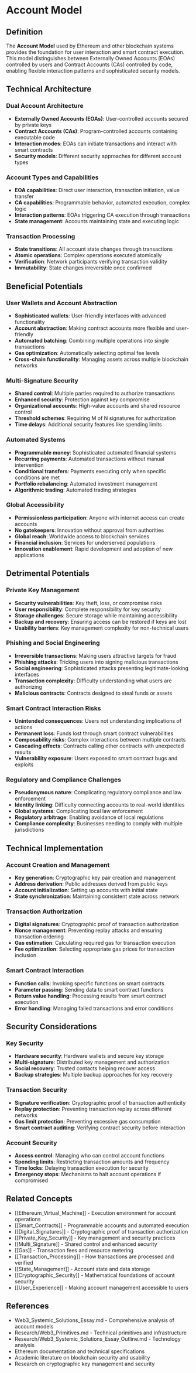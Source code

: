 # Account Model

## Definition

The **Account Model** used by Ethereum and other blockchain systems provides the foundation for user interaction and smart contract execution. This model distinguishes between Externally Owned Accounts (EOAs) controlled by users and Contract Accounts (CAs) controlled by code, enabling flexible interaction patterns and sophisticated security models.

## Technical Architecture

### Dual Account Architecture
- **Externally Owned Accounts (EOAs)**: User-controlled accounts secured by private keys
- **Contract Accounts (CAs)**: Program-controlled accounts containing executable code
- **Interaction modes**: EOAs can initiate transactions and interact with smart contracts
- **Security models**: Different security approaches for different account types

### Account Types and Capabilities
- **EOA capabilities**: Direct user interaction, transaction initiation, value transfer
- **CA capabilities**: Programmable behavior, automated execution, complex logic
- **Interaction patterns**: EOAs triggering CA execution through transactions
- **State management**: Accounts maintaining state and executing logic

### Transaction Processing
- **State transitions**: All account state changes through transactions
- **Atomic operations**: Complex operations executed atomically
- **Verification**: Network participants verifying transaction validity
- **Immutability**: State changes irreversible once confirmed

## Beneficial Potentials

### User Wallets and Account Abstraction
- **Sophisticated wallets**: User-friendly interfaces with advanced functionality
- **Account abstraction**: Making contract accounts more flexible and user-friendly
- **Automated batching**: Combining multiple operations into single transactions
- **Gas optimization**: Automatically selecting optimal fee levels
- **Cross-chain functionality**: Managing assets across multiple blockchain networks

### Multi-Signature Security
- **Shared control**: Multiple parties required to authorize transactions
- **Enhanced security**: Protection against key compromise
- **Organizational accounts**: High-value accounts and shared resource control
- **Threshold schemes**: Requiring M of N signatures for authorization
- **Time delays**: Additional security features like spending limits

### Automated Systems
- **Programmable money**: Sophisticated automated financial systems
- **Recurring payments**: Automated transactions without manual intervention
- **Conditional transfers**: Payments executing only when specific conditions are met
- **Portfolio rebalancing**: Automated investment management
- **Algorithmic trading**: Automated trading strategies

### Global Accessibility
- **Permissionless participation**: Anyone with internet access can create accounts
- **No gatekeepers**: Innovation without approval from authorities
- **Global reach**: Worldwide access to blockchain services
- **Financial inclusion**: Services for underserved populations
- **Innovation enablement**: Rapid development and adoption of new applications

## Detrimental Potentials

### Private Key Management
- **Security vulnerabilities**: Key theft, loss, or compromise risks
- **User responsibility**: Complete responsibility for key security
- **Storage challenges**: Secure storage while maintaining accessibility
- **Backup and recovery**: Ensuring access can be restored if keys are lost
- **Usability barriers**: Key management complexity for non-technical users

### Phishing and Social Engineering
- **Irreversible transactions**: Making users attractive targets for fraud
- **Phishing attacks**: Tricking users into signing malicious transactions
- **Social engineering**: Sophisticated attacks presenting legitimate-looking interfaces
- **Transaction complexity**: Difficulty understanding what users are authorizing
- **Malicious contracts**: Contracts designed to steal funds or assets

### Smart Contract Interaction Risks
- **Unintended consequences**: Users not understanding implications of actions
- **Permanent loss**: Funds lost through smart contract vulnerabilities
- **Composability risks**: Complex interactions between multiple contracts
- **Cascading effects**: Contracts calling other contracts with unexpected results
- **Vulnerability exposure**: Users exposed to smart contract bugs and exploits

### Regulatory and Compliance Challenges
- **Pseudonymous nature**: Complicating regulatory compliance and law enforcement
- **Identity linking**: Difficulty connecting accounts to real-world identities
- **Global systems**: Complicating local law enforcement
- **Regulatory arbitrage**: Enabling avoidance of local regulations
- **Compliance complexity**: Businesses needing to comply with multiple jurisdictions

## Technical Implementation

### Account Creation and Management
- **Key generation**: Cryptographic key pair creation and management
- **Address derivation**: Public addresses derived from public keys
- **Account initialization**: Setting up accounts with initial state
- **State synchronization**: Maintaining consistent state across network

### Transaction Authorization
- **Digital signatures**: Cryptographic proof of transaction authorization
- **Nonce management**: Preventing replay attacks and ensuring transaction ordering
- **Gas estimation**: Calculating required gas for transaction execution
- **Fee optimization**: Selecting appropriate gas prices for transaction inclusion

### Smart Contract Interaction
- **Function calls**: Invoking specific functions on smart contracts
- **Parameter passing**: Sending data to smart contract functions
- **Return value handling**: Processing results from smart contract execution
- **Error handling**: Managing failed transactions and error conditions

## Security Considerations

### Key Security
- **Hardware security**: Hardware wallets and secure key storage
- **Multi-signature**: Distributed key management and authorization
- **Social recovery**: Trusted contacts helping recover access
- **Backup strategies**: Multiple backup approaches for key recovery

### Transaction Security
- **Signature verification**: Cryptographic proof of transaction authenticity
- **Replay protection**: Preventing transaction replay across different networks
- **Gas limit protection**: Preventing excessive gas consumption
- **Smart contract auditing**: Verifying contract security before interaction

### Account Security
- **Access control**: Managing who can control account functions
- **Spending limits**: Restricting transaction amounts and frequency
- **Time locks**: Delaying transaction execution for security
- **Emergency stops**: Mechanisms to halt account operations if compromised

## Related Concepts

- [[Ethereum_Virtual_Machine]] - Execution environment for account operations
- [[Smart_Contracts]] - Programmable accounts and automated execution
- [[Digital_Signatures]] - Cryptographic proof of transaction authorization
- [[Private_Key_Security]] - Key management and security practices
- [[Multi_Signature]] - Shared control and enhanced security
- [[Gas]] - Transaction fees and resource metering
- [[Transaction_Processing]] - How transactions are processed and verified
- [[State_Management]] - Account state and data storage
- [[Cryptographic_Security]] - Mathematical foundations of account security
- [[User_Experience]] - Making account management accessible to users

## References

- Web3_Systemic_Solutions_Essay.md - Comprehensive analysis of account models
- Research/Web3_Primitives.md - Technical primitives and infrastructure
- Research/Web3_Systemic_Solutions_Essay_Outline.md - Technology analysis
- Ethereum documentation and technical specifications
- Academic literature on blockchain security and usability
- Research on cryptographic key management and security
